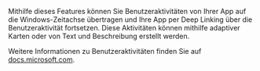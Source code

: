 ﻿Mithilfe dieses Features können Sie Benutzeraktivitäten von Ihrer App auf die Windows-Zeitachse übertragen und Ihre App per Deep Linking über die Benutzeraktivität fortsetzen. Diese Aktivitäten können mithilfe adaptiver Karten oder von Text und Beschreibung erstellt werden.

Weitere Informationen zu Benutzeraktivitäten finden Sie auf [docs.microsoft.com](https://docs.microsoft.com/windows/uwp/launch-resume/useractivities).